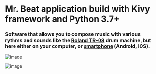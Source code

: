 # Mr. Beat application build with Kivy framework and Python 3.7+

### Software that allows you to compose music with various rythms and sounds like the [Roland TR-08](https://fr.audiofanzine.com/bar/roland/tr-08/) drum machine, but here either on your computer, or [smartphone](https://kivy.org/doc/stable/guide/packaging-android.html) (Android, iOS). 


![image](https://user-images.githubusercontent.com/36189996/112904473-4a1b1280-90e9-11eb-9d49-c367bdeade6b.png)

![image](https://user-images.githubusercontent.com/36189996/112904254-f3add400-90e8-11eb-859a-43a57fcf144c.png)
